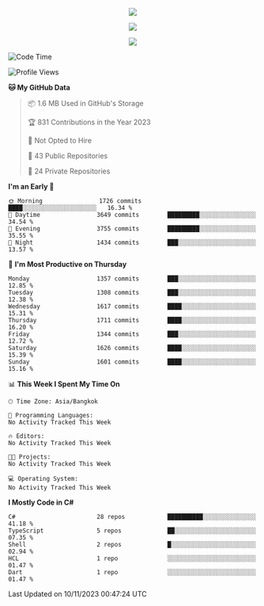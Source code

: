 <p align="center">
  <a href="say-hi.gif"> 
    <img align="center" src="say-hi.gif"/>
  </a>
</p>
<p align="center">
  <a href="https://github.com/htthinh1999">
    <img align="center" src="https://github-readme-stats-kappa-pink.vercel.app/api?username=htthinh1999&show_icons=true&count_private=true&theme=dracula"/>
  </a>
</p>
<p align="center">
  <a href="https://github.com/htthinh1999">
    <img src="https://github-readme-stats-kappa-pink.vercel.app/api/top-langs/?username=htthinh1999&layout=compact&langs_count=6&count_private=true&hide=tsql,hlsl,glsl,shaderlab&theme=dracula"/>
  </a>
</p>

<!--START_SECTION:waka-->
![Code Time](http://img.shields.io/badge/Code%20Time-0%20secs-blue)

![Profile Views](http://img.shields.io/badge/Profile%20Views-0-blue)

**🐱 My GitHub Data** 

> 📦 1.6 MB Used in GitHub's Storage 
 > 
> 🏆 831 Contributions in the Year 2023
 > 
> 🚫 Not Opted to Hire
 > 
> 📜 43 Public Repositories 
 > 
> 🔑 24 Private Repositories 
 > 
**I'm an Early 🐤** 

```text
🌞 Morning                1726 commits        ████░░░░░░░░░░░░░░░░░░░░░   16.34 % 
🌆 Daytime                3649 commits        █████████░░░░░░░░░░░░░░░░   34.54 % 
🌃 Evening                3755 commits        █████████░░░░░░░░░░░░░░░░   35.55 % 
🌙 Night                  1434 commits        ███░░░░░░░░░░░░░░░░░░░░░░   13.57 % 
```
📅 **I'm Most Productive on Thursday** 

```text
Monday                   1357 commits        ███░░░░░░░░░░░░░░░░░░░░░░   12.85 % 
Tuesday                  1308 commits        ███░░░░░░░░░░░░░░░░░░░░░░   12.38 % 
Wednesday                1617 commits        ████░░░░░░░░░░░░░░░░░░░░░   15.31 % 
Thursday                 1711 commits        ████░░░░░░░░░░░░░░░░░░░░░   16.20 % 
Friday                   1344 commits        ███░░░░░░░░░░░░░░░░░░░░░░   12.72 % 
Saturday                 1626 commits        ████░░░░░░░░░░░░░░░░░░░░░   15.39 % 
Sunday                   1601 commits        ████░░░░░░░░░░░░░░░░░░░░░   15.16 % 
```


📊 **This Week I Spent My Time On** 

```text
🕑︎ Time Zone: Asia/Bangkok

💬 Programming Languages: 
No Activity Tracked This Week

🔥 Editors: 
No Activity Tracked This Week

🐱‍💻 Projects: 
No Activity Tracked This Week

💻 Operating System: 
No Activity Tracked This Week
```

**I Mostly Code in C#** 

```text
C#                       28 repos            ██████████░░░░░░░░░░░░░░░   41.18 % 
TypeScript               5 repos             ██░░░░░░░░░░░░░░░░░░░░░░░   07.35 % 
Shell                    2 repos             █░░░░░░░░░░░░░░░░░░░░░░░░   02.94 % 
HCL                      1 repo              ░░░░░░░░░░░░░░░░░░░░░░░░░   01.47 % 
Dart                     1 repo              ░░░░░░░░░░░░░░░░░░░░░░░░░   01.47 % 
```




 Last Updated on 10/11/2023 00:47:24 UTC
<!--END_SECTION:waka-->
